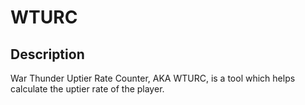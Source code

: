 # WTURC

## Description

War Thunder Uptier Rate Counter, AKA WTURC, is a tool which helps calculate the uptier rate of the player.